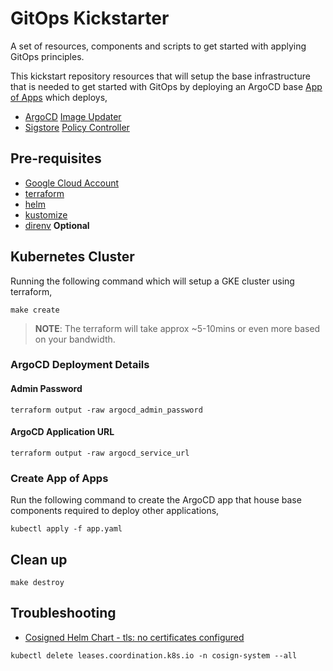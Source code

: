 # GitOps Kickstarter

A set of resources, components and scripts to get started with applying GitOps principles.

This kickstart repository resources that will setup the base infrastructure that is needed to get started with GitOps by deploying an ArgoCD base [App of Apps](https://argo-cd.readthedocs.io/en/stable/operator-manual/declarative-setup/#app-of-apps) which deploys,

- [ArgoCD](https://argo-cd.readthedocs.io/) [Image Updater](https://argocd-image-updater.readthedocs.io/en/stable/)
- [Sigstore](https://sigstore.dev) [Policy Controller](https://github.com/sigstore/policy-controller)

## Pre-requisites

- [Google Cloud Account](https://cloud.google.com)
- [terraform](https://terraform.build)
- [helm](https://helm.sh)
- [kustomize](https://kustomize.io)
- [direnv](https://direnv.net) **Optional**

## Kubernetes Cluster

Running the following command which will setup a GKE cluster using terraform,

```shell
make create
```

> **NOTE**: The terraform will take approx ~5-10mins or even more based on your bandwidth.

### ArgoCD Deployment Details

#### Admin Password

```shell
terraform output -raw argocd_admin_password
```

#### ArgoCD Application URL

```shell
terraform output -raw argocd_service_url
```

### Create App of Apps

Run the following command to create the ArgoCD app that house base components required to deploy other applications,

```shell
kubectl apply -f app.yaml
```

## Clean up

```shell
make destroy
```

## Troubleshooting

- [Cosigned Helm Chart - tls: no certificates configured](https://github.com/sigstore/policy-controller/issues/369)

```shell
kubectl delete leases.coordination.k8s.io -n cosign-system --all
```
